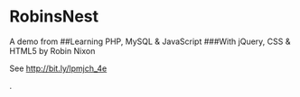# RobinsNest

A demo from 
##Learning PHP, MySQL & JavaScript
###With jQuery, CSS & HTML5
by Robin Nixon

See http://bit.ly/lpmjch_4e

.

